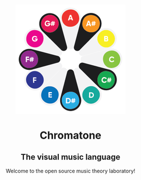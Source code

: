 <p align="center">
  <p align="center">
    <a href="www.chromatone.center" target="_blank">
      <img src="https://raw.githubusercontent.com/chromatone/chromatone.center/master/public/media/logo/300.png" />
    </a>
  </p>
  <h1 align="center">Chromatone</h1>

  <h2 align="center">The visual music language</h2>

  <p align="center">
    Welcome to the open source music theory laboratory!
  </p>
